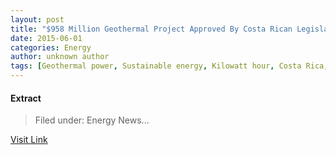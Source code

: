 ```yaml
---
layout: post
title: "$958 Million Geothermal Project Approved By Costa Rican Legislature"
date: 2015-06-01
categories: Energy
author: unknown author
tags: [Geothermal power, Sustainable energy, Kilowatt hour, Costa Rica, Alternative energy, Sustainable development, Electric power, Power (physics), Nature, Physical universe, Energy]
---
```





#### Extract
>Filed under: Energy News...



[Visit Link](http://feeds.importantmedia.org/~r/IM-cleantechnica/~3/-85muTaaKQ4/)


